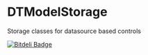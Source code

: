 DTModelStorage
==============

Storage classes for datasource based controls


[![Bitdeli Badge](https://d2weczhvl823v0.cloudfront.net/DenHeadless/dtmodelstorage/trend.png)](https://bitdeli.com/free "Bitdeli Badge")

